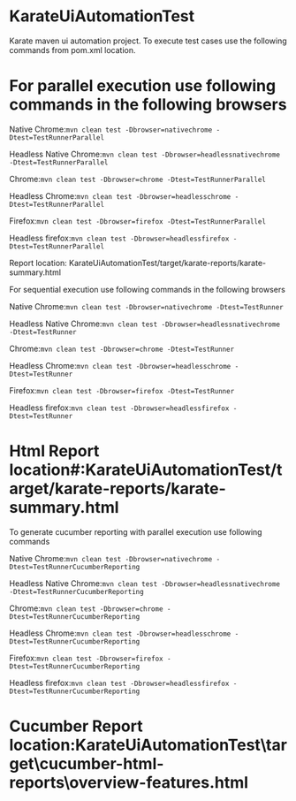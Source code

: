# KarateUiAutomationTest

Karate maven ui automation project. To execute test cases use the following commands from pom.xml location.

# For parallel execution use following commands in the following  browsers

Native Chrome:`mvn clean test -Dbrowser=nativechrome -Dtest=TestRunnerParallel`

Headless Native Chrome:`mvn clean test -Dbrowser=headlessnativechrome -Dtest=TestRunnerParallel`

Chrome:`mvn clean test -Dbrowser=chrome -Dtest=TestRunnerParallel`

Headless Chrome:`mvn clean test -Dbrowser=headlesschrome -Dtest=TestRunnerParallel`

Firefox:`mvn clean test -Dbrowser=firefox -Dtest=TestRunnerParallel`

Headless firefox:`mvn clean test -Dbrowser=headlessfirefox -Dtest=TestRunnerParallel`

Report location: KarateUiAutomationTest/target/karate-reports/karate-summary.html

For sequential execution use following commands in the following  browsers

Native Chrome:`mvn clean test -Dbrowser=nativechrome -Dtest=TestRunner`

Headless Native Chrome:`mvn clean test -Dbrowser=headlessnativechrome -Dtest=TestRunner`

Chrome:`mvn clean test -Dbrowser=chrome -Dtest=TestRunner`

Headless Chrome:`mvn clean test -Dbrowser=headlesschrome -Dtest=TestRunner`

Firefox:`mvn clean test -Dbrowser=firefox -Dtest=TestRunner`

Headless firefox:`mvn clean test -Dbrowser=headlessfirefox -Dtest=TestRunner`

# Html Report location#:KarateUiAutomationTest/target/karate-reports/karate-summary.html

To generate cucumber reporting with parallel execution use following commands

Native Chrome:`mvn clean test -Dbrowser=nativechrome -Dtest=TestRunnerCucumberReporting`

Headless Native Chrome:`mvn clean test -Dbrowser=headlessnativechrome -Dtest=TestRunnerCucumberReporting`

Chrome:`mvn clean test -Dbrowser=chrome -Dtest=TestRunnerCucumberReporting`

Headless Chrome:`mvn clean test -Dbrowser=headlesschrome -Dtest=TestRunnerCucumberReporting`

Firefox:`mvn clean test -Dbrowser=firefox -Dtest=TestRunnerCucumberReporting`

Headless firefox:`mvn clean test -Dbrowser=headlessfirefox -Dtest=TestRunnerCucumberReporting`

# Cucumber Report location:KarateUiAutomationTest\target\cucumber-html-reports\overview-features.html

